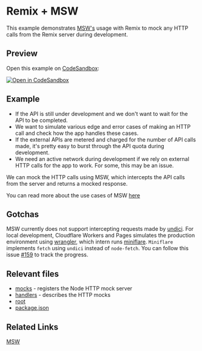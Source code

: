 # Remix + MSW

This example demonstrates [MSW's][msw] usage with Remix to mock any HTTP calls from the Remix server during development.

## Preview

Open this example on [CodeSandbox](https://codesandbox.com):

[![Open in CodeSandbox](https://codesandbox.io/static/img/play-codesandbox.svg)](https://codesandbox.io/s/github/remix-run/remix/tree/main/examples/msw)

## Example

- If the API is still under development and we don't want to wait for the API to be completed.
- We want to simulate various edge and error cases of making an HTTP call and check how the app handles these cases.
- If the external APIs are metered and charged for the number of API calls made, it's pretty easy to burst through the API quota during development.
- We need an active network during development if we rely on external HTTP calls for the app to work. For some, this may be an issue.

We can mock the HTTP calls using MSW, which intercepts the API calls from the server and returns a mocked response.

You can read more about the use cases of MSW [here](https://mswjs.io/docs/#when-to-mock-api)

## Gotchas

MSW currently does not support intercepting requests made by [undici](https://undici.nodejs.org/#/). For local development, Cloudflare Workers and Pages simulates the production environment using [wrangler](https://developers.cloudflare.com/workers/cli-wrangler), which intern runs [miniflare](https://github.com/cloudflare/miniflare). `Miniflare` implements `fetch` using `undici` instead of `node-fetch`. You can follow this issue [#159](https://github.com/mswjs/interceptors/issues/159) to track the progress.

## Relevant files

- [mocks](./mocks/index.js) - registers the Node HTTP mock server
- [handlers](./mocks/handlers.js) - describes the HTTP mocks
- [root](./app/root.tsx)
- [package.json](./package.json)

## Related Links

[MSW][msw]

[msw]: https://mswjs.io/
